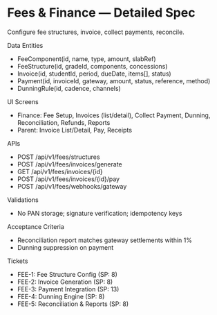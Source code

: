# Fees & Finance — Detailed Spec

Configure fee structures, invoice, collect payments, reconcile.

Data Entities
- FeeComponent(id, name, type, amount, slabRef)
- FeeStructure(id, gradeId, components, concessions)
- Invoice(id, studentId, period, dueDate, items[], status)
- Payment(id, invoiceId, gateway, amount, status, reference, method)
- DunningRule(id, cadence, channels)

UI Screens
- Finance: Fee Setup, Invoices (list/detail), Collect Payment, Dunning, Reconciliation, Refunds, Reports
- Parent: Invoice List/Detail, Pay, Receipts

APIs
- POST /api/v1/fees/structures
- POST /api/v1/fees/invoices/generate
- GET /api/v1/fees/invoices/{id}
- POST /api/v1/fees/invoices/{id}/pay
- POST /api/v1/fees/webhooks/gateway

Validations
- No PAN storage; signature verification; idempotency keys

Acceptance Criteria
- Reconciliation report matches gateway settlements within 1%
- Dunning suppression on payment

Tickets
- FEE-1: Fee Structure Config (SP: 8)
- FEE-2: Invoice Generation (SP: 8)
- FEE-3: Payment Integration (SP: 13)
- FEE-4: Dunning Engine (SP: 8)
- FEE-5: Reconciliation & Reports (SP: 8)

